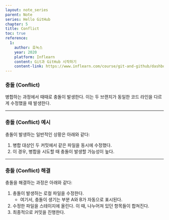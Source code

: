 ```yaml
---
layout: note_series
parent: Note
series: Hello GitHub
chapter: 5
title: Conflict
toc: true
reference:
  1: 
    author: 호눅스
    year: 2020
    platform: Inflearn
    content: Git과 GitHub 시작하기
    content-link: https://www.inflearn.com/course/git-and-github/dashboard
---
```

### 충돌 (Conflict)

병합하는 과정에서 때때로 충돌이 발생한다. 이는 두 브랜치가 동일한 코드 라인을 다르게 수정했을 때 발생한다.

---

### 충돌 (Conflict) 예시

충돌이 발생하는 일반적인 상황은 아래와 같다:

1. 병합 대상인 두 커밋에서 같은 파일을 동시에 수정했다.
2. 이 경우, 병합을 시도할 때 충돌이 발생할 가능성이 높다.

---

### 충돌 (Conflict) 해결

충돌을 해결하는 과정은 아래와 같다:

1. 충돌이 발생하는 로컬 파일을 수정한다.
   - 여기서, 충돌이 생기는 부분 A와 B가 자동으로 표시된다.
2. 수정한 파일을 스테이지에 올린다. 이 때, 나누어져 있던 항목들이 합쳐진다.
3. 최종적으로 커밋을 진행한다.
